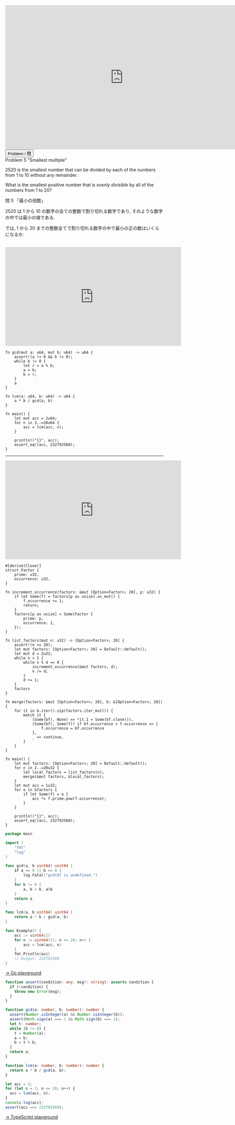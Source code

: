 <html><iframe src="https://docs.google.com/presentation/d/e/2PACX-1vS0vhb4qKuLM62w4AUrn4DQfhzn9hKKS3NmOkhPK3t30mMhf7wB_KqFh5fz0vmGPZcpjP12FT7tlxZT/embed?start=false&loop=false&delayms=60000" frameborder="0" width="750" height="460" allowfullscreen="true" mozallowfullscreen="true" webkitallowfullscreen="true"></iframe></html>

<html>
<button class="accordion" onclick="toggle('the-accordion');">Problem / 問</button>
<div id="the-accordion" class="panel w3-hide">
Problem 5 "Smallest multiple"

<p>2520 is the smallest number that can be divided by each of the numbers from 1 to 10 without any remainder.</p>
<p>What is the smallest positive number that is <dfn title="divisible with no remainder">evenly divisible</dfn> by all of the numbers from 1 to 20?</p>

問 5 「最小の倍数」

2520 は 1 から 10 の数字の全ての整数で割り切れる数字であり, そのような数字の中では最小の値である.

では, 1 から 20 までの整数全てで割り切れる数字の中で最小の正の数はいくらになるか.
</div>
</html>

<html><br><center><iframe width="560" height="315" src="https://www.youtube.com/embed/h86RzlyHfUE" title="YouTube video player" frameborder="0" allow="accelerometer; autoplay; clipboard-write; encrypted-media; gyroscope; picture-in-picture" allowfullscreen></iframe></center></html>

```rust,editable
fn gcd(mut a: u64, mut b: u64) -> u64 {
    assert!(a != 0 && b != 0);
    while b != 0 {
        let r = a % b;
        a = b;
        b = r;
    }
    a
}

fn lcm(a: u64, b: u64) -> u64 {
    a * b / gcd(a, b)
}

fn main() {
    let mut acc = 2u64;
    for n in 3..=20u64 {
        acc = lcm(acc, n);
    }

    println!("{}", acc);
    assert_eq!(acc, 232792560);
}
```
---

<html><center><iframe width="560" height="315" src="https://www.youtube.com/embed/xdzZVpqSUm8" title="YouTube video player" frameborder="0" allow="accelerometer; autoplay; clipboard-write; encrypted-media; gyroscope; picture-in-picture" allowfullscreen></iframe></center></html>

```rust,editable
#[derive(Clone)]
struct Factor {
    prime: u32,
    occurrence: u32,
}

fn increment_occurrence(factors: &mut [Option<Factor>; 20], p: u32) {
    if let Some(f) = factors[p as usize].as_mut() {
        f.occurrence += 1;
        return;
    }
    factors[p as usize] = Some(Factor {
        prime: p,
        occurrence: 1,
    });
}

fn list_factors(mut n: u32) -> [Option<Factor>; 20] {
    assert!(n <= 20);
    let mut factors: [Option<Factor>; 20] = Default::default();
    let mut d = 2u32;
    while n > 1 {
        while n % d == 0 {
            increment_occurrence(&mut factors, d);
            n /= d;
        }
        d += 1;
    }
    factors
}

fn merge(factors: &mut [Option<Factor>; 20], b: &[Option<Factor>; 20]) {
    for it in b.iter().zip(factors.iter_mut()) {
        match it {
            (Some(bf), None) => *it.1 = Some(bf.clone()),
            (Some(bf), Some(f)) if bf.occurrence > f.occurrence => {
                f.occurrence = bf.occurrence
            },
            _ => continue,
        }
    }
}

fn main() {
    let mut factors: [Option<Factor>; 20] = Default::default();
    for n in 2..=20u32 {
        let local_factors = list_factors(n);
        merge(&mut factors, &local_factors);
    }
    let mut acc = 1u32;
    for o in &factors {
        if let Some(f) = o {
            acc *= f.prime.pow(f.occurrence);
        }
    }

    println!("{}", acc);
    assert_eq!(acc, 232792560);
}
```

```go
package main

import (
	"fmt"
	"log"
)

func gcd(a, b uint64) uint64 {
	if a == 0 || b == 0 {
		log.Fatal("gcd(0) is undefined.")
	}
	for b != 0 {
		a, b = b, a%b
	}
	return a
}

func lcm(a, b uint64) uint64 {
	return a * b / gcd(a, b)
}

func Example() {
	acc := uint64(2)
	for n := uint64(3); n <= 20; n++ {
		acc = lcm(acc, n)
	}
	fmt.Println(acc)
	// Output: 232792560
}
```
<html><a href="https://play.golang.org/p/rXXUFqrgANL" target="_blank" rel="noopener noreferrer">→ Go playground</a></html>

```typescript
function assert(condition: any, msg?: string): asserts condition {
  if (!condition) {
    throw new Error(msg);
  }
}

function gcd(a: number, b: number): number {
  assert(Number.isInteger(a) && Number.isInteger(b));
  assert(Math.sign(a) === 1 && Math.sign(b) === 1);
  let t: number;
  while (b != 0) {
    t = Number(a);
    a = b;
    b = t % b;
  }
  return a;
}

function lcm(a: number, b: number): number {
  return a * b / gcd(a, b);
}

let acc = 2;
for (let n = 3; n <= 20; n++) {
  acc = lcm(acc, n);
}
console.log(acc);
assert(acc === 232792560);
```
<html><a href="https://www.typescriptlang.org/play?#code/GYVwdgxgLglg9mABAQwM6oKYCcoAoIIAmMsCAXCmAJ4A0iAtqgOYD8FqUWMYTAlBWkw5UiAmGKkkAbwBQiRDGCJcAQjET4YXolnz5UABZY4Ad0RgMZgKJZjWXIz4BuOYgC+MjzNCRJiJhCEuMgUYCD0AEbYdBGh4VFY-Obx2Dqugth4AHIpWAB0MKgAkmBQGEzYwdoAZNWIOZHYBcWl5ZURvLwu8hk4uACyyIZ5qDBMYFWIALwziACMiLWIg8Oj47gd07NzXa4ANhhQiFBxjVjdiCYGMAfKEYgqU4gADNq6ekdPDQlVFz3TiAif0BAKOAFJARcPPIsIcQFgkMgXF4fNBNIg9hB6MFTgkYrjsEkwmc0jC4QiUIgAFQggD0-kCwRiuy8ByOyAgEABACYXMA4FhlGzzACAMxOEUAHie3OeErAAGoFW90pyAZjsRyIHQtMiZGJUHADnk9nAmMFObtengtVsZaLuQB2ACc3IArAA2V4uIA" target="_blank" rel="noopener noreferrer">→ TypeScript playground</a></html>


